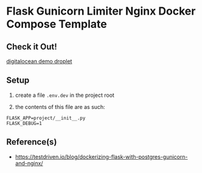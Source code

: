 # Flask Gunicorn Limiter Nginx Docker Compose Template

## Check it Out!

[digitalocean demo droplet](http://157.230.33.109)

## Setup

1. create a file `.env.dev` in the project root

2. the contents of this file are as such:

```
FLASK_APP=project/__init__.py
FLASK_DEBUG=1
```

## Reference(s)
- https://testdriven.io/blog/dockerizing-flask-with-postgres-gunicorn-and-nginx/
